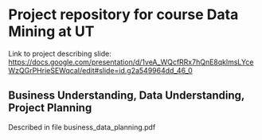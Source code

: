 # Project repository for course Data Mining at UT
Link to project describing slide: https://docs.google.com/presentation/d/1veA_WQcfRRx7hQnE8qklmsLYceWzQGrPHrieSEWqcaI/edit#slide=id.g2a549964dd_46_0


## Business Understanding, Data Understanding, Project Planning
Described in file business_data_planning.pdf